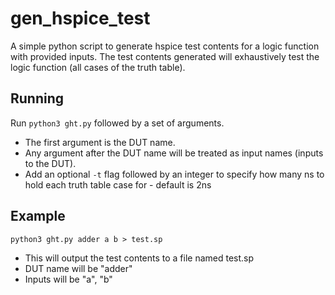 # gen_hspice_test

A simple python script to generate hspice test contents for a logic
function with provided inputs. The test contents generated will 
exhaustively test the logic function (all cases of the truth table).

## Running

Run `python3 ght.py` followed by a set of arguments.
- The first argument is the DUT name.
- Any argument after the DUT name will be treated as
  input names (inputs to the DUT).
- Add an optional `-t` flag followed by an integer to
  specify how many ns to hold each truth table case for - 
  default is 2ns

## Example 

`python3 ght.py adder a b > test.sp`
- This will output the test contents to a file named test.sp
- DUT name will be "adder"
- Inputs will be "a", "b"

